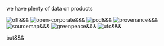 we have plenty of data on products

![off](img/off.png)&&&
![open-corporate](img/open-corporates.png)&&&
![pod](img/pod.png)&&&
![provenance](img/provenance.png)&&&
![sourcemap](img/sourcemap.png)&&&
![greenpeace](img/greenpeace.jpg)&&&
![ufc](img/ufc.jpg)&&&


but&&&